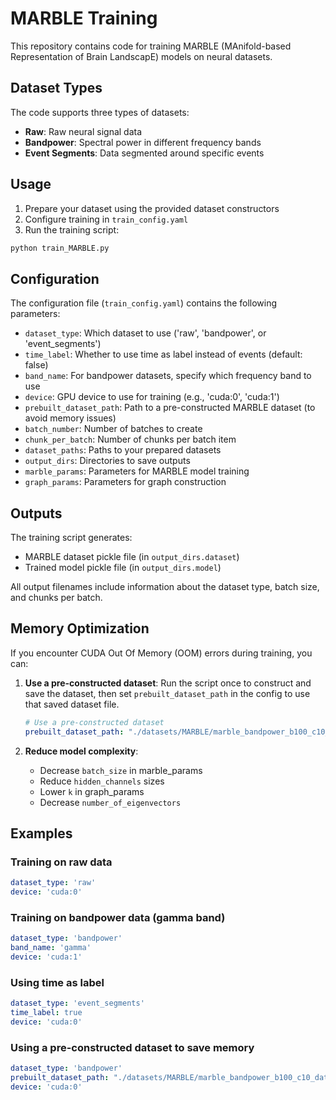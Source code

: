 # MARBLE Training

This repository contains code for training MARBLE (MAnifold-based Representation of Brain LandscapE) models on neural datasets.

## Dataset Types

The code supports three types of datasets:
- **Raw**: Raw neural signal data
- **Bandpower**: Spectral power in different frequency bands
- **Event Segments**: Data segmented around specific events

## Usage

1. Prepare your dataset using the provided dataset constructors
2. Configure training in `train_config.yaml`
3. Run the training script:

```bash
python train_MARBLE.py
```

## Configuration

The configuration file (`train_config.yaml`) contains the following parameters:

- `dataset_type`: Which dataset to use ('raw', 'bandpower', or 'event_segments')
- `time_label`: Whether to use time as label instead of events (default: false)
- `band_name`: For bandpower datasets, specify which frequency band to use
- `device`: GPU device to use for training (e.g., 'cuda:0', 'cuda:1')
- `prebuilt_dataset_path`: Path to a pre-constructed MARBLE dataset (to avoid memory issues)
- `batch_number`: Number of batches to create
- `chunk_per_batch`: Number of chunks per batch item
- `dataset_paths`: Paths to your prepared datasets
- `output_dirs`: Directories to save outputs
- `marble_params`: Parameters for MARBLE model training
- `graph_params`: Parameters for graph construction

## Outputs

The training script generates:
- MARBLE dataset pickle file (in `output_dirs.dataset`)
- Trained model pickle file (in `output_dirs.model`)

All output filenames include information about the dataset type, batch size, and chunks per batch.

## Memory Optimization

If you encounter CUDA Out Of Memory (OOM) errors during training, you can:

1. **Use a pre-constructed dataset**: Run the script once to construct and save the dataset, then set `prebuilt_dataset_path` in the config to use that saved dataset file.

   ```yaml
   # Use a pre-constructed dataset
   prebuilt_dataset_path: "./datasets/MARBLE/marble_bandpower_b100_c10_dataset.pkl"
   ```

2. **Reduce model complexity**:
   - Decrease `batch_size` in marble_params
   - Reduce `hidden_channels` sizes
   - Lower `k` in graph_params
   - Decrease `number_of_eigenvectors`

## Examples

### Training on raw data

```yaml
dataset_type: 'raw'
device: 'cuda:0'
```

### Training on bandpower data (gamma band)

```yaml
dataset_type: 'bandpower'
band_name: 'gamma'
device: 'cuda:1'
```

### Using time as label

```yaml
dataset_type: 'event_segments'
time_label: true
device: 'cuda:0'
```

### Using a pre-constructed dataset to save memory

```yaml
dataset_type: 'bandpower'
prebuilt_dataset_path: "./datasets/MARBLE/marble_bandpower_b100_c10_dataset.pkl"
device: 'cuda:0'
``` 